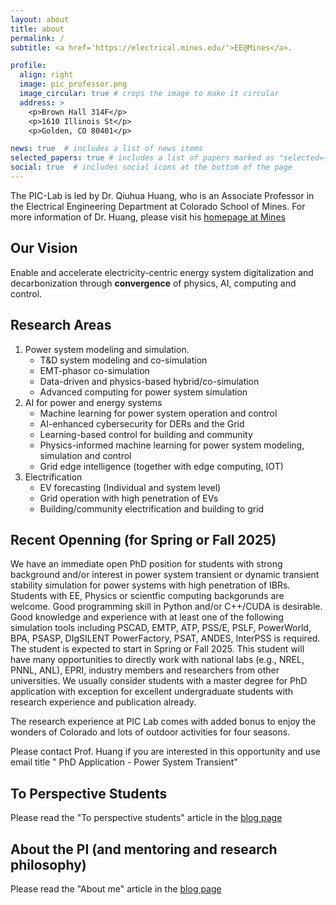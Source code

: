 ```yaml
---
layout: about
title: about
permalink: /
subtitle: <a href='https://electrical.mines.edu/'>EE@Mines</a>.

profile:
  align: right
  image: pic_professor.png
  image_circular: true # crops the image to make it circular
  address: >
    <p>Brown Hall 314F</p>
    <p>1610 Illinois St</p>
    <p>Golden, CO 80401</p>

news: true  # includes a list of news items
selected_papers: true # includes a list of papers marked as "selected={true}"
social: true  # includes social icons at the bottom of the page
---
```


The PIC-Lab is led by Dr. Qiuhua Huang, who is an Associate Professor in the Electrical Engineering Department at Colorado School of Mines. For more information of Dr. Huang, please visit his [homepage at Mines](https://electrical.mines.edu/project/huang-qiuhua/)

## Our Vision
Enable and accelerate electricity-centric energy system digitalization and decarbonization through **convergence** of physics, AI, computing and control.

## Research Areas

1. Power system modeling and simulation.
   * T&D system modeling and co-simulation
   * EMT-phasor co-simulation
   * Data-driven and physics-based hybrid/co-simulation
   * Advanced computing for power system simulation
2. AI for power and energy systems
   * Machine learning for power system operation and control
   * AI-enhanced cybersecurity for DERs and the Grid
   * Learning-based control for building and community
   * Physics-informed machine learning for power system modeling, simulation and control
   * Grid edge intelligence (together with edge computing, IOT)
3. Electrification
   * EV forecasting (Individual and system level)
   * Grid operation with high penetration of EVs
   * Building/community electrification and building to grid

## Recent Openning (for Spring or Fall 2025)
We have an immediate open PhD position for students with strong background and/or interest in power system transient or dynamic transient stability simulation for power systems with high penetration of IBRs. Students with EE, Physics or scientfic computing backgorunds are  welcome. Good programming skill in  Python and/or C++/CUDA is desirable. Good knowledge and experience with at least one of the following simulation tools including PSCAD, EMTP, ATP, PSS/E, PSLF, PowerWorld, BPA, PSASP, DIgSILENT PowerFactory, PSAT, ANDES, InterPSS is required.  The student is expected to start in Spring or Fall 2025. This student will have many opportunities to directly work with national labs (e.g., NREL, PNNL, ANL), EPRI, industry members and researchers from other universities. We usually consider students with a master degree for PhD application with exception for excellent undergraduate students with research experience and publication already. 

The research experience at PIC Lab comes with added bonus to enjoy the wonders of Colorado and lots of outdoor activities for four seasons. 

Please contact Prof. Huang if you are interested in this opportunity and use email title " PhD Application - Power System Transient"

## To Perspective Students
Please read the "To perspective students" article in the [blog page](https://pic-lab.github.io/blog/)

## About the PI (and mentoring and research philosophy)
Please read the "About me" article in the [blog page](https://pic-lab.github.io/blog/)

